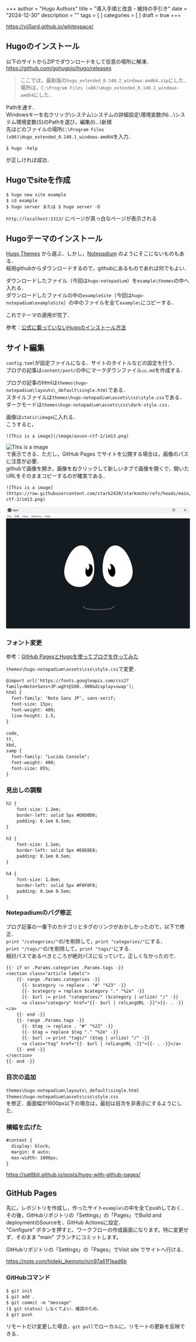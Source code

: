 +++
author = "Hugo Authors"
title = "導入手順と改良・維持の手引き"
date = "2024-12-30"
description = ""
tags = [
]
categories = [
]
draft = true
+++

<!--more-->

https://vii5ard.github.io/whitespace/

## Hugoのインストール
以下のサイトからZIPでダウンロードをして任意の場所に解凍．  
https://github.com/gohugoio/hugo/releases  
> ここでは，最新版の`hugo_extended_0.140.2_windows-amd64.zip`にした．  
場所は，`C:\Program Files (x86)\Hugo_extended_0.140.1_windows-amd64`にした．

Pathを通す．  
Windowsキーを右クリック\システム\システムの詳細設定\環境変数(N)…\システム環境変数(S)のPathを選び，編集(I)…\新規  
先ほどのファイルの場所`C:\Program Files (x86)\Hugo_extended_0.140.1_windows-amd64`を入力．

```
$ hugo -help
```
が正しければ成功．

## Hugoでsiteを作成
```
$ hugo new site example
$ cd example
$ hugo server または $ hugo server -D
```
`http://localhost:1313/` にページが真っ白なページが表示される

## Hugoテーマのインストール
[Hugo Themes](https://themes.gohugo.io/) から選ぶ．しかし，[Notepadium](https://github.com/cntrump/hugo-notepadium) のようにそこにないものもある．  
結局githubからダウンロードするので，githubにあるものであれば何でもよい．

ダウンロードしたファイル（今回は`hugo-notepadium`）を`example\themes`の中へ入れる．  
ダウンロードしたファイルの中の`exampleSite`（今回は`hugo-notepadium\exampleSite`）の中のファイルを全て`example\`にコピーする．

これでテーマの適用が完了．

参考：[公式に載っていないHugoのインストール方法](https://qiita.com/utibori1/items/46fde79958ec9202d6c4)

## サイト編集
`config.toml`が設定ファイルになる．サイトのタイトルなどの設定を行う．  
ブログの記事は`content/post/`の中にマークダウンファイル`○○.md`を作成する．  

ブログの記事のhtmlは`themes\hugo-notepadium\layouts\_default\single.html`である．  
スタイルファイルは`themes\hugo-notepadium\assets\css\style.css`である．  
ダークモードは`themes\hugo-notepadium\assets\css\dark-style.css`．  

画像は`static\image`に入れる．  
こうすると，  
```
![This is a image](/image/asusn-ctf-2/im13.png)  
```
![This is a image](/image/asusn-ctf-2/im13.png)  
で表示できる．ただし，GitHub Pages でサイトを公開する場合は，画像のパスに注意が必要．  
githubで画像を開き，画像を右クリックして新しいタブで画像を開くで，開いたURLをそのままコピーするのが確実である．  
```
![This is a image](https://raw.githubusercontent.com/stark2420/starknote/refs/heads/main/static/image/asusn-ctf-2/im13.png)
```
![This is a image](https://raw.githubusercontent.com/stark2420/starknote/refs/heads/main/static/image/asusn-ctf-2/im13.png)


### フォント変更
参考：[GitHub PagesとHugoを使ってブログを作ってみた](https://natsu-dev.github.io/posts/2021-02-28/)

`themes\hugo-notepadium\assets\css\style.css`で変更．
```
@import url('https://fonts.googleapis.com/css2?family=Noto+Sans+JP:wght@100..900&display=swap');
html {
  font-family: 'Noto Sans JP', sans-serif;
  font-size: 15px;
  font-weight: 400;
  line-height: 1.5;
}

code,
tt,
kbd,
samp {
  font-family: "Lucida Console";
  font-weight: 400;
  font-size: 85%;
}
```

### 見出しの調整
```
h2 {
	font-size: 1.2em;
	border-left: solid 5px #D0D0D0;
	padding: 0.1em 0.5em;
}

h3 {
	font-size: 1.1em;
	border-left: solid 5px #E0E0E0;
	padding: 0.1em 0.5em;
}

h4 {
	font-size: 1.0em;
	border-left: solid 5px #F0F0F0;
	padding: 0.1em 0.5em;
}
```

### Notepadiumのバグ修正
ブログ記事の一番下のカテゴリとタグのリンクがおかしかったので，以下で修正．  
`print "/categories/"`の/を削除して，`print "categories/"`にする．  
`print "/tags/"`の/を削除して，`print "tags/"`にする．  
相対パスであるべきところが絶対パスになっていて，正しくなかったので．
```
{{- if or .Params.categories .Params.tags -}}
<section class="article labels">
    {{- range .Params.categories -}}
      {{- $category := replace . "#" "%23" -}}
      {{- $category = replace $category "." "%2e" -}}
      {{- $url := print "categories/" ($category | urlize) "/" -}}
      <a class="category" href="{{- $url | relLangURL -}}">{{- . -}}</a>
    {{- end -}}
    {{- range .Params.tags -}}
      {{- $tag := replace . "#" "%23" -}}
      {{- $tag = replace $tag "." "%2e" -}}
      {{- $url := print "tags/" ($tag | urlize) "/" -}}
      <a class="tag" href="{{- $url | relLangURL -}}">{{- . -}}</a>
    {{- end -}}
</section>
{{- end -}}
```

### 目次の追加
`themes\hugo-notepadium\layouts\_default\single.html`  
`themes\hugo-notepadium\assets\css\style.css`  
を修正．画面幅が1600px以下の場合は，最初は目次を非表示にするようにした．

### 横幅を広げた
```
#content {
  display: block;
  margin: 0 auto;
  max-width: 1000px;
}
```

https://sat8bit.github.io/posts/hugo-with-github-pages/


## GitHub Pages
先に，レポジトリを作成し，作ったサイト`example\`の中を全てpushしておく．  
その後，GitHubリポジトリの「Settings」の「Pages」でBuild and deploymentのSourceを、GitHub Actionsに設定．  
"Configure" ボタンを押すと、ワークフローの作成画面になります。特に変更せず、そのまま "main" ブランチにコミットします。  

GitHubリポジトリの「Settings」の「Pages」でVisit site でサイトへ行ける．

https://note.com/hideki_ikemoto/n/n97a61f1ead6b

### GitHubコマンド
```
$ git init
$ git add .
$ git commit -m "message"
($ git status) しなくてよい．確認のため．
$ git push
```
リモートだけ変更した場合，`git pull`でローカルに，リモートの更新を反映できる．
